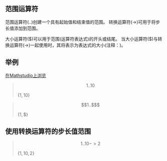 ## 范围运算符

范围运算符(..)创建一个具有起始值和结束值的范围。 转换运算符(->)可用于将步长值添加到范围。

大小运算符(\$)可以用于范围(运算符表达式)的开头或结尾。 当大小运算符(\$)与转换运算符(->)一起使用时，其将表示为表达式的大小(注释：)。

## 举例

[在Mathstudio上浏览](http://mathstud.io/?input[0]=MS4uMTA%3D&input[1]=MS4uJA%3D%3D&input[2]=MS4uMTAgLT4gMg%3D%3D)

> ```math
> 1..10
> ```
>
> $\{1,10\}$

> ```math
> 1..$
> ```
>
> $\{1,\$\}$

## 使用转换运算符的步长值范围

> ```math
> 1..10 -> 2
> ```
>
> $\{1,10,2\}$
